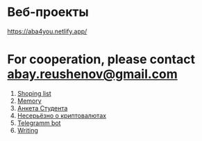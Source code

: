 # Веб-проекты
https://aba4you.netlify.app/

# For cooperation, please contact abay.reushenov@gmail.com
<ol>
<li>
  <a href="https://glacial-hamlet-65047.herokuapp.com/" target="_blank">Shoping list</a>
</li>

<li>
<a href="https://memory-92db6.web.app" target="_blank"> Memory</a>
</li>

<li>
<a href="https://elbrusform.herokuapp.com" target="_blank">Анкета Студента</a> 
</li>

<li>
<a href="https://crypto-today.herokuapp.com" target="_blank">Несерьёзно о криптовалютах</a> 
</li>

<li>
<a href="https://telegram-abay.herokuapp.com/" target="_blank">Telegramm bot </a>
</li>

<li>
<a href="https://abay.trinket.io/sites/writing" target="_blank">Writing</a>
</li>
</ol>
